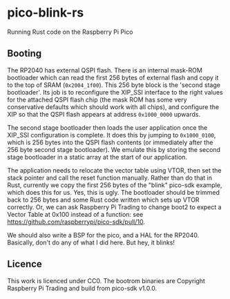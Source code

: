 # pico-blink-rs

Running Rust code on the Raspberry Pi Pico

## Booting

The RP2040 has external QSPI flash. There is an internal mask-ROM bootloader which can read the first 256 bytes of external flash and copy it to the top of SRAM (`0x2004_1f00`). This 256 byte block is the 'second stage bootloader'. Its job is to reconfigure the XIP_SSI interface to the right values for the attached QSPI flash chip (the mask ROM has some very conservative defaults which should work with all chips), and configure the XIP so that the QSPI flash appears at address `0x1000_0000` upwards.

The second stage bootloader then loads the user application once the XIP_SSI configuration is complete. It does this by jumping to `0x1000_0100`, which is 256 bytes into the QSPI flash contents (or immediately after the 256 byte second stage bootloader). We emulate this by storing the second stage bootloader in a static array at the start of our application.

The application needs to relocate the vector table using VTOR, then set the stack pointer
and call the reset function manually. Rather than do that in Rust, currently we copy the first 256 bytes of the "blink" pico-sdk example, which does this for us. Yes, this is ugly. The bootloader should be trimmed back to 256 bytes and some Rust code written which sets up VTOR correctly. Or, we can ask Raspberry Pi Trading to change boot2 to expect a Vector Table at 0x100 instead of a function: see https://github.com/raspberrypi/pico-sdk/pull/10.

We should also write a BSP for the pico, and a HAL for the RP2040. Basically, don't do any of what I did here. But hey, it blinks!

## Licence

This work is licenced under CC0. The bootrom binaries are Copyright Raspberry Pi Trading and build from pico-sdk v1.0.0.

